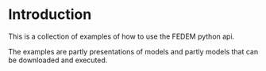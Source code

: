 # Introduction

This is a collection of examples of how to use the FEDEM python api.
<!--
The examples are organized in the following categories:
-->

The examples are partly presentations of models and partly models that can be downloaded and executed.
